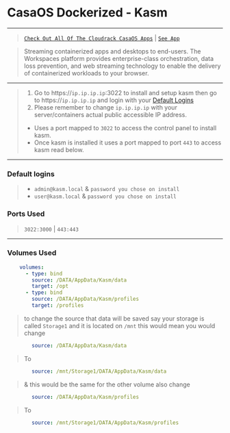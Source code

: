 # CasaOS Dockerized - Kasm 
---

> [`Check Out All Of The Cloudrack CasaOS Apps`](https://github.com/cloudrack-ca/Cloudrack-CasaOS-App-Repo/blob/main/Apps/README.md) | [`See App`](https://github.com/cloudrack-ca/Cloudrack-CasaOS-App-Repo/tree/main/Apps/Kasm)

> Streaming containerized apps and desktops to end-users. The Workspaces platform provides enterprise-class orchestration, data loss prevention, and web streaming technology to enable the delivery of containerized workloads to your browser.

---

> 1. Go to https://`ip.ip.ip.ip`:3022 to install and setup kasm then go to https://`ip.ip.ip.ip` and login with your [Default Logins](https://github.com/cloudrack-ca/Cloudrack-CasaOS-App-Repo/blob/main/Apps/Kasm/README.md#default-logins)
> 2. Please remember to change `ip.ip.ip.ip` with your server/containers actual public accessible IP address.
> - Uses a port mapped to `3022` to access the control panel to install kasm.
> - Once kasm is installed it uses a port mapped to port `443` to access kasm read below.

---

### Default logins
> - `admin@kasm.local` & `password you chose on install`
> - `user@kasm.local` & `password you chose on install`
### Ports Used
> `3022:3000` | `443:443` 

---
### Volumes Used

```yaml
    volumes:
      - type: bind
        source: /DATA/AppData/Kasm/data
        target: /opt
      - type: bind
        source: /DATA/AppData/Kasm/profiles
        target: /profiles
```

> to change the source that data will be saved say your storage is called `Storage1` and it is located on `/mnt` this would mean you would change 

```yaml
        source: /DATA/AppData/Kasm/data
```

> To

```yaml
        source: /mnt/Storage1/DATA/AppData/Kasm/data
```

> & this would be the same for the other volume also change

```yaml
        source: /DATA/AppData/Kasm/profiles
```

> To

```yaml
        source: /mnt/Storage1/DATA/AppData/Kasm/profiles
```
